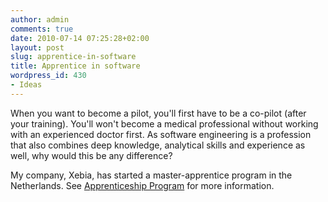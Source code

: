 ```yaml
---
author: admin
comments: true
date: 2010-07-14 07:25:28+02:00
layout: post
slug: apprentice-in-software
title: Apprentice in software
wordpress_id: 430
- Ideas
---
```


When you want to become a pilot, you'll first have to be a co-pilot (after your training). You'll won't become a medical professional without working with an experienced doctor first. As software engineering is a profession that also combines deep knowledge, analytical skills and experience as well, why would this be any difference?

My company, Xebia, has started a master-apprentice program in the Netherlands. See [Apprenticeship Program](http://www.xebia.com/apprenticeship) for more information.
